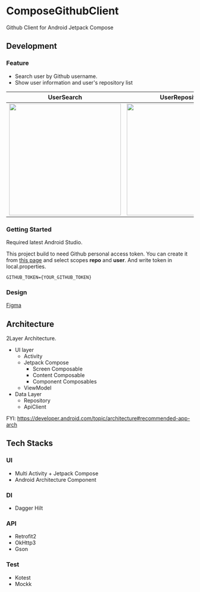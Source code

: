 # ComposeGithubClient

Github Client for Android Jetpack Compose

## Development

### Feature

- Search user by Github username.
- Show user information and user's repository list

|UserSearch|UserRepository|
|---|---|
|<img src="https://user-images.githubusercontent.com/19250035/179735564-ae24f0f5-eb9c-4168-ba12-8042c59b7f85.png" width=300>|<img src="https://user-images.githubusercontent.com/19250035/181884605-21c90817-a2d0-4273-bd26-2f565fe40276.png" width=300>|

### Getting Started

Required latest Android Studio.

This project build to need Github personal access token.
You can create it from [this page](https://github.com/settings/tokens) and select scopes **repo**
and **user**.
And write token in local.properties.

```local.properties
GITHUB_TOKEN={YOUR_GITHUB_TOKEN}
```

### Design

[Figma](https://www.figma.com/file/5YY2fYOYhYO1SNfld1mVgC/Github-Client?node-id=1037%3A3346)

## Architecture

2Layer Architecture.

- UI layer
    - Activity
    - Jetpack Compose
        - Screen Composable
        - Content Composable
        - Component Composables
    - ViewModel
- Data Layer
    - Repository
    - ApiClient

FYI: https://developer.android.com/topic/architecture#recommended-app-arch

## Tech Stacks

### UI

- Multi Activity + Jetpack Compose
- Android Architecture Component

### DI

- Dagger Hilt

### API

- Retrofit2
- OkHttp3
- Gson
                                                                                                                                    
### Test

- Kotest
- Mockk
